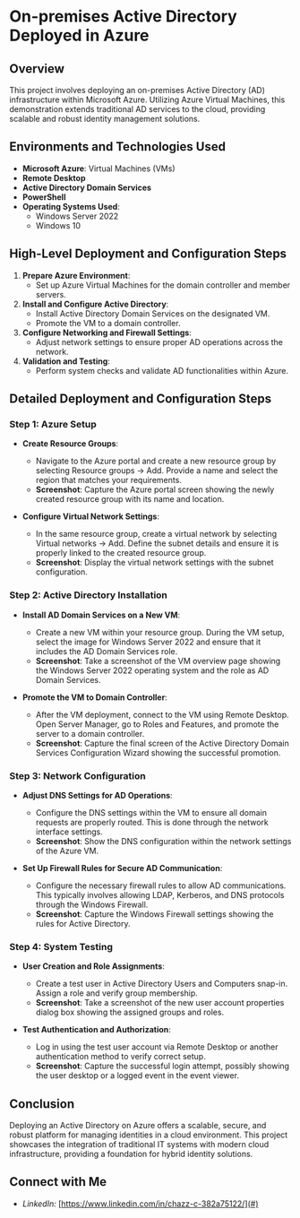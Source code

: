 # On-premises Active Directory Deployed in Azure

## Overview
This project involves deploying an on-premises Active Directory (AD) infrastructure within Microsoft Azure. Utilizing Azure Virtual Machines, this demonstration extends traditional AD services to the cloud, providing scalable and robust identity management solutions.

## Environments and Technologies Used
- **Microsoft Azure**: Virtual Machines (VMs)
- **Remote Desktop**
- **Active Directory Domain Services**
- **PowerShell**
- **Operating Systems Used**:
  - Windows Server 2022
  - Windows 10

## High-Level Deployment and Configuration Steps
1. **Prepare Azure Environment**:
   - Set up Azure Virtual Machines for the domain controller and member servers.
2. **Install and Configure Active Directory**:
   - Install Active Directory Domain Services on the designated VM.
   - Promote the VM to a domain controller.
3. **Configure Networking and Firewall Settings**:
   - Adjust network settings to ensure proper AD operations across the network.
4. **Validation and Testing**:
   - Perform system checks and validate AD functionalities within Azure.

## Detailed Deployment and Configuration Steps

### Step 1: Azure Setup
- **Create Resource Groups**:
  - Navigate to the Azure portal and create a new resource group by selecting Resource groups -> Add. Provide a name and select the region that matches your requirements.
  - **Screenshot**: Capture the Azure portal screen showing the newly created resource group with its name and location.

- **Configure Virtual Network Settings**:
  - In the same resource group, create a virtual network by selecting Virtual networks -> Add. Define the subnet details and ensure it is properly linked to the created resource group.
  - **Screenshot**: Display the virtual network settings with the subnet configuration.

### Step 2: Active Directory Installation
- **Install AD Domain Services on a New VM**:
  - Create a new VM within your resource group. During the VM setup, select the image for Windows Server 2022 and ensure that it includes the AD Domain Services role.
  - **Screenshot**: Take a screenshot of the VM overview page showing the Windows Server 2022 operating system and the role as AD Domain Services.

- **Promote the VM to Domain Controller**:
  - After the VM deployment, connect to the VM using Remote Desktop. Open Server Manager, go to Roles and Features, and promote the server to a domain controller.
  - **Screenshot**: Capture the final screen of the Active Directory Domain Services Configuration Wizard showing the successful promotion.

### Step 3: Network Configuration
- **Adjust DNS Settings for AD Operations**:
  - Configure the DNS settings within the VM to ensure all domain requests are properly routed. This is done through the network interface settings.
  - **Screenshot**: Show the DNS configuration within the network settings of the Azure VM.

- **Set Up Firewall Rules for Secure AD Communication**:
  - Configure the necessary firewall rules to allow AD communications. This typically involves allowing LDAP, Kerberos, and DNS protocols through the Windows Firewall.
  - **Screenshot**: Capture the Windows Firewall settings showing the rules for Active Directory.

### Step 4: System Testing
- **User Creation and Role Assignments**:
  - Create a test user in Active Directory Users and Computers snap-in. Assign a role and verify group membership.
  - **Screenshot**: Take a screenshot of the new user account properties dialog box showing the assigned groups and roles.

- **Test Authentication and Authorization**:
  - Log in using the test user account via Remote Desktop or another authentication method to verify correct setup.
  - **Screenshot**: Capture the successful login attempt, possibly showing the user desktop or a logged event in the event viewer.


## Conclusion
Deploying an Active Directory on Azure offers a scalable, secure, and robust platform for managing identities in a cloud environment. This project showcases the integration of traditional IT systems with modern cloud infrastructure, providing a foundation for hybrid identity solutions.

## Connect with Me
- *LinkedIn:* [https://www.linkedin.com/in/chazz-c-382a75122/](#)
